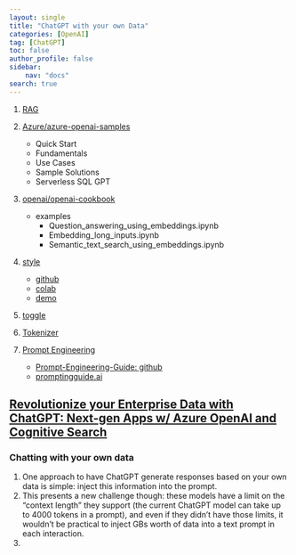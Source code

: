 ```yaml
---
layout: single
title: "ChatGPT with your own Data"
categories: [OpenAI]
tag: [ChatGPT]
toc: false
author_profile: false
sidebar:
    nav: "docs"
search: true
---
```


1. [RAG](https://github.com/Azure-Samples/azure-search-openai-demo/tree/main)
2. [Azure/azure-openai-samples](https://github.com/Azure/azure-openai-samples/tree/main)
    - Quick Start 
    - Fundamentals 
    - Use Cases 
    - Sample Solutions 
    - Serverless SQL GPT 
3. [openai/openai-cookbook](https://github.com/openai/openai-cookbook/tree/main)
    - examples
        - Question_answering_using_embeddings.ipynb
        - Embedding_long_inputs.ipynb
        - Semantic_text_search_using_embeddings.ipynb

4. [style](https://betterprogramming.pub/how-to-give-your-chatbot-the-power-of-neural-search-with-openai-ebcff5194170)
    - [github](https://github.com/amoghagastya/semantic-search-demo/blob/main/%F0%9F%92%AC_Demo.py)
    - [colab](https://colab.research.google.com/drive/1Vr1JOV57zt5JXQbDwPSfdEk6c4L5Zot6?usp=sharing#scrollTo=SO6FcG1Vvoz_)
    - [demo](https://github.com/amoghagastya/semantic-search-demo/blob/main/%F0%9F%92%AC_Demo.py)

5. [toggle](https://blog.streamlit.io/ai-talks-chatgpt-assistant-via-streamlit/)
6. [Tokenizer](https://platform.openai.com/tokenizer)
7. [Prompt Engineering]()
    - [Prompt-Engineering-Guide: github](https://github.com/dair-ai/Prompt-Engineering-Guide/blob/main/notebooks/pe-lecture.ipynb)
    - [promptingguide.ai](https://www.promptingguide.ai/)
## [Revolutionize your Enterprise Data with ChatGPT: Next-gen Apps w/ Azure OpenAI and Cognitive Search](https://techcommunity.microsoft.com/t5/ai-applied-ai-blog/revolutionize-your-enterprise-data-with-chatgpt-next-gen-apps-w/ba-p/3762087)

### Chatting with your own data 
1. One approach to have ChatGPT generate responses based on your own data is simple: inject this information into the prompt. 
2. This presents a new challenge though: these models have a limit on the “context length” they support (the current ChatGPT model can take up to 4000 tokens in a prompt), and even if they didn’t have those limits, it wouldn’t be practical to inject GBs worth of data into a text prompt in each interaction. 
3. 


## 